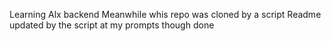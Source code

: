 Learning Alx backend
Meanwhile whis repo was cloned by a script
Readme updated by the script
at my prompts though
done
